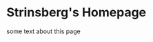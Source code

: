 # Strinsberg's Homepage

<div class=abstract>
  some text about this page
</div>

<!--** snippets/navigation.html **-->
